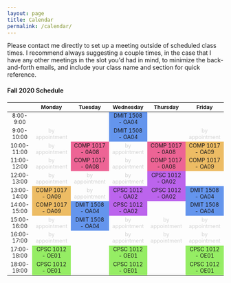 ```yaml
---
layout: page
title: Calendar
permalink: /calendar/
---
```


Please contact me directly to set up a meeting outside of scheduled class times.
I recommend always suggesting a couple times, in the case that I have any other meetings in the slot you'd had in mind, to minimize the back-and-forth emails, and include your class name and section for quick reference.

#### Fall 2020 Schedule

<html>
 <table style="font-size: 12.4px; text-align:center">
  <thead>
    <tr>
      <th></th>
      <th>Monday</th>
      <th>Tuesday</th>
      <th>Wednesday</th>
      <th>Thursday</th>
      <th>Friday</th>
    </tr>
  </thead>
  <tbody>
    <tr>
      <td style="text-align:center">8:00-9:00</td>
      <td></td>
      <td></td>
      <td style="background-color:#6495ed">DMIT 1508 - OA04</td>
      <td></td>
      <td></td>
    </tr>
    <tr>
      <td style="text-align:center">9:00-10:00</td>
      <td style="color:#d3d3d3">by appointment</td>
      <td></td>
      <td style="background-color:#6495ed">DMIT 1508 - OA04</td>
      <td></td>
      <td style="color:#d3d3d3">by appointment</td>
    </tr>
    <tr>
      <td style="text-align:center">10:00-11:00</td>
      <td style="color:#d3d3d3">by appointment</td>
      <td style="background-color:#ed6495">COMP 1017 - 0A08</td>
      <td style="color:#d3d3d3">by appointment</td>
      <td style="background-color:#ed6495">COMP 1017 - 0A08</td>
      <td style="background-color:#edbc64">COMP 1017 - OA09</td>
    </tr>
    <tr>
      <td style="text-align:center">11:00-12:00</td>
      <td style="color:#d3d3d3">by appointment</td>
      <td style="background-color:#ed6495">COMP 1017 - 0A08</td>
      <td style="color:#d3d3d3">by appointment</td>
      <td style="background-color:#ed6495">COMP 1017 - 0A08</td>
      <td style="background-color:#edbc64">COMP 1017 - OA09</td>
    </tr>
    <tr>
      <td style="text-align:center">12:00-13:00</td>
      <td style="color:#d3d3d3">by appointment</td>
      <td style="color:#d3d3d3">by appointment</td>
      <td style="color:#d3d3d3">by appointment</td>
      <td style="background-color:#bc64ed">CPSC 1012 - OA02</td>
      <td style="color:#d3d3d3"></td>
    </tr>
    <tr>
      <td style="text-align:center">13:00-14:00</td>
      <td style="background-color:#edbc64">COMP 1017 - OA09</td>
      <td style="color:#d3d3d3">by appointment</td>
      <td style="background-color:#bc64ed">CPSC 1012 - OA02</td>
      <td style="background-color:#bc64ed">CPSC 1012 - OA02</td>
      <td style="background-color:#6495ed">DMIT 1508 - OA04</td>
    </tr>
    <tr>
      <td style="text-align:center">14:00-15:00</td>
      <td style="background-color:#edbc64">COMP 1017 - OA09</td>
      <td style="background-color:#6495ed">DMIT 1508 - OA04</td>
      <td style="background-color:#bc64ed">CPSC 1012 - OA02</td>
      <td></td>
      <td style="background-color:#6495ed">DMIT 1508 - OA04</td>
    </tr>
    <tr>
      <td style="text-align:center">15:00-16:00</td>
      <td style="color:#d3d3d3">by appointment</td>
      <td style="background-color:#6495ed">DMIT 1508 - OA04</td>
      <td style="color:#d3d3d3">by appointment</td>
      <td style="color:#d3d3d3">by appointment</td>
      <td style="color:#d3d3d3">by appointment</td>
    </tr>
    <tr>
      <td style="text-align:center">16:00-17:00</td>
      <td style="color:#d3d3d3">by appointment</td>
      <td></td>
      <td style="color:#d3d3d3">by appointment</td>
      <td style="color:#d3d3d3">by appointment</td>
      <td style="color:#d3d3d3">by appointment</td>
    </tr>
    <tr>
      <td style="text-align:center">17:00-18:00</td>
      <td style="background-color:#95ed64">CPSC 1012 - OE01</td>
      <td></td>
      <td style="background-color:#95ed64">CPSC 1012 - OE01</td>
      <td></td>
      <td style="background-color:#95ed64">CPSC 1012 - OE01</td>
    </tr>
    <tr>
      <td style="text-align:center">18:00-19:00</td>
      <td style="background-color:#95ed64">CPSC 1012 - OE01</td>
      <td></td>
      <td style="background-color:#95ed64">CPSC 1012 - OE01</td>
      <td></td>
      <td style="background-color:#95ed64">CPSC 1012 - OE01</td>
    </tr>
  </tbody>
</table>
</html>

